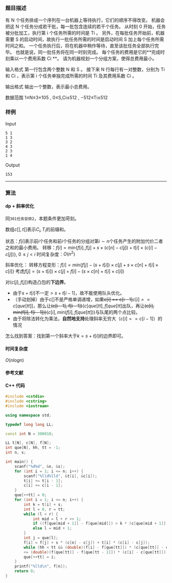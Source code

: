 ### 题目描述

有  N  个任务排成一个序列在一台机器上等待执行，它们的顺序不得改变。
机器会把这  N  个任务分成若干批，每一批包含连续的若干个任务。
从时刻  0  开始，任务被分批加工，执行第  i  个任务所需的时间是  Ti 。
另外，在每批任务开始前，机器需要  S  的启动时间，故执行一批任务所需的时间是启动时间  S  加上每个任务所需时间之和。
一个任务执行后，将在机器中稍作等待，直至该批任务全部执行完毕。
也就是说，同一批任务将在同一时刻完成。
每个任务的费用是它的**完成时刻乘以一个费用系数  Ci **。
请为机器规划一个分组方案，使得总费用最小。

输入格式
第一行包含两个整数  N  和  S 。
接下来  N  行每行有一对整数，分别为  Ti  和  Ci ，表示第  i  个任务单独完成所需的时间  Ti  及其费用系数  Ci 。

输出格式
输出一个整数，表示最小总费用。

数据范围
1≤N≤3×105 ,
0≤S,Ci≤512 ,
−512≤Ti≤512

### 样例

Input

```
5 1
1 3
3 2
4 3
2 3
1 4
```

Output

```
153
```

----------

### 算法
#### dp + 斜率优化

同`301任务安排2`，本题条件更加苛刻。

数组$c[], t[]$表示$C_i, T_i$的前缀和。

状态：$f[i]$表示前$i$个任务和前$i$个任务的分组对第$i \sim n$个任务产生的附加代价二者之和的最小费用。
转移：$f[i] = min\{f[i], f[j] + s \times (c[n] - c[j])  + t[i] \times (c[i] - c[j])\}$, $0 \le j < i$
时间复杂度：$O(n ^ 2)$

斜率优化：
转移方程变形：$f[i] = min\{f[j] - (s + t[i]) \times c[j] + s \times c[n] + t[i] \times c[i]\}$
考虑$f[j] = (s + t[i]) \times c[j] + f[i] - (s \times c[n] + t[i] \times c[i])$

对$(c[j], f[j])$构造凸包的**下边界**。

* 由于$s + t[i]$不一定$> s + t[i - 1]$，故不能使用队头优化。
* （手动划掉）由于$c[]$不是严格单调递增，如果~~c[i] == c[i - 1]~~$c[i] == c[que[tt]]$，那么让~~(c[i - 1], f[i - 1])~~$(c[que[tt], f[que[tt]$出队，再让~~(c[i], min(f[i], f[i - 1]))​~~$(c[i], min(f[i], f[que[tt]))$与队尾的两个点比较。
* 由于将除法转化为乘法，**自然地支持**处理斜率无穷大（$c[i] == c[i - 1]$）的情况

怎么找到答案：找到第一个斜率大于$k = s + t[i]$的边界即可。

#### 时间复杂度

$O(nlogn)$

#### 参考文献

#### C++ 代码

``` cpp
#include <cstdio>
#include <cstring>
#include <iostream>

using namespace std;

typedef long long LL;

const int N = 300010;

LL t[N], c[N], f[N];
int que[N], hh, tt = -1;
int n, s;

int main() {
    scanf("%d%d", &n, &s);
    for (int i = 1; i <= n; i++) {
        scanf("%lld%lld", &t[i], &c[i]);
        t[i] += t[i - 1];
        c[i] += c[i - 1];
    }
    que[++tt] = 0;   
    for (int i = 1; i <= n; i++) {
        int k = t[i] + s;
        int l = 0, r = tt;
        while (l < r) {
            int mid = l + r >> 1;
            if ((f[que[mid + 1]] - f[que[mid]]) > k * (c[que[mid + 1]] - c[que[mid]])) r = mid;
            else l = mid + 1;
        }
        int j = que[l];
        f[i] = f[j] + s * (c[n] - c[j]) + t[i] * (c[i] - c[j]);
        while (hh < tt && (double)(f[i] - f[que[tt]]) * (c[que[tt]] - c[que[tt - 1]])
        <= (double)(f[que[tt]] - f[que[tt - 1]]) * (c[i] - c[que[tt]])) tt--;
        que[++tt] = i;
    }
    printf("%lld\n", f[n]);
    return 0;
}
```
